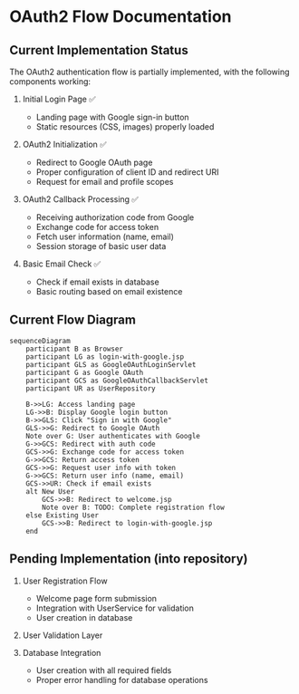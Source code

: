 # OAuth2 Flow Documentation

## Current Implementation Status

The OAuth2 authentication flow is partially implemented, with the following components working:

1. Initial Login Page ✅
   - Landing page with Google sign-in button
   - Static resources (CSS, images) properly loaded

2. OAuth2 Initialization ✅
   - Redirect to Google OAuth page
   - Proper configuration of client ID and redirect URI
   - Request for email and profile scopes

3. OAuth2 Callback Processing ✅
   - Receiving authorization code from Google
   - Exchange code for access token
   - Fetch user information (name, email)
   - Session storage of basic user data

4. Basic Email Check ✅
   - Check if email exists in database
   - Basic routing based on email existence

## Current Flow Diagram

```mermaid
sequenceDiagram
    participant B as Browser
    participant LG as login-with-google.jsp
    participant GLS as GoogleOAuthLoginServlet
    participant G as Google OAuth
    participant GCS as GoogleOAuthCallbackServlet
    participant UR as UserRepository
    
    B->>LG: Access landing page
    LG->>B: Display Google login button
    B->>GLS: Click "Sign in with Google"
    GLS->>G: Redirect to Google OAuth
    Note over G: User authenticates with Google
    G->>GCS: Redirect with auth code
    GCS->>G: Exchange code for access token
    G->>GCS: Return access token
    GCS->>G: Request user info with token
    G->>GCS: Return user info (name, email)
    GCS->>UR: Check if email exists
    alt New User
        GCS->>B: Redirect to welcome.jsp
        Note over B: TODO: Complete registration flow
    else Existing User
        GCS->>B: Redirect to login-with-google.jsp
    end
```

## Pending Implementation (into repository)

1. User Registration Flow
   - Welcome page form submission
   - Integration with UserService for validation
   - User creation in database

2. User Validation Layer

3. Database Integration
   - User creation with all required fields
   - Proper error handling for database operations
